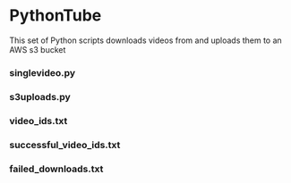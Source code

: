 # PythonTube
This set of Python scripts downloads videos from and uploads them to an AWS s3 bucket

### singlevideo.py
### s3uploads.py
### video_ids.txt
### successful_video_ids.txt
### failed_downloads.txt


